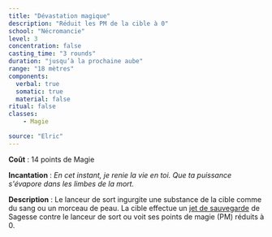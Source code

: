 ```yaml
---
title: "Dévastation magique"
description: "Réduit les PM de la cible à 0"
school: "Nécromancie"
level: 3
concentration: false
casting_time: "3 rounds"
duration: "jusqu’à la prochaine aube"
range: "18 mètres"
components:
  verbal: true
  somatic: true
  material: false
ritual: false
classes:
    - Magie

source: "Elric"
---
```

**Coût** : 14 points de Magie  

**Incantation** : *En cet instant, je renie la vie en toi. Que ta puissance s'évapore dans les limbes de la mort.*   

**Description** : Le lanceur de sort ingurgite une substance de la cible comme du sang ou un morceau de peau. La cible effectue un [jet de sauvegarde](/utiliser-les-caracteristiques/#jets-de-sauvegarde) de Sagesse contre le lanceur de sort ou voit ses points de magie (PM) réduits à 0.
